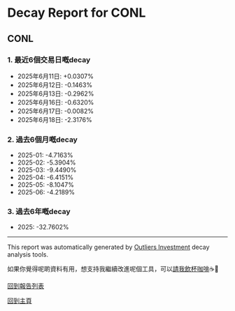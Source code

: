 # Decay Report for CONL

## CONL

### 1. 最近6個交易日嘅decay

- 2025年6月11日: +0.0307%
- 2025年6月12日: -0.1463%
- 2025年6月13日: -0.2962%
- 2025年6月16日: -0.6320%
- 2025年6月17日: -0.0082%
- 2025年6月18日: -2.3176%

### 2. 過去6個月嘅decay

- 2025-01: -4.7163%
- 2025-02: -5.3904%
- 2025-03: -9.4490%
- 2025-04: -6.4151%
- 2025-05: -8.1047%
- 2025-06: -4.2189%

### 3. 過去6年嘅decay

- 2025: -32.7602%

------------------------------
This report was automatically generated by [Outliers Investment](https://outliersecon.github.io/Outliers-Investment/) decay analysis tools.

如果你覺得呢啲資料有用，想支持我繼續改進呢個工具，可以[請我飲杯咖啡](https://buymeacoffee.com/outliersecon)☕🙏

[回到報告列表](https://outliersecon.github.io/Outliers-Investment/reports/reports_public)

[回到主頁](https://outliersecon.github.io/Outliers-Investment/)
